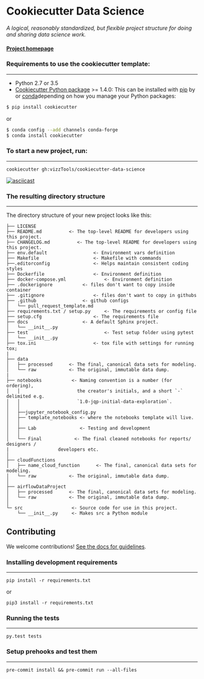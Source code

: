 # Cookiecutter Data Science

_A logical, reasonably standardized, but flexible project structure for doing and sharing data science work._


#### [Project homepage](http://vizzTools.github.io/cookiecutter-data-science/)


### Requirements to use the cookiecutter template:
-----------
 - Python 2.7 or 3.5
 - [Cookiecutter Python package](http://cookiecutter.readthedocs.org/en/latest/installation.html) >= 1.4.0: This can be installed with [pip]() by or [conda]()depending on how you manage your Python packages:

``` bash
$ pip install cookiecutter
```

or

``` bash
$ conda config --add channels conda-forge
$ conda install cookiecutter
```


### To start a new project, run:
------------

    cookiecutter gh:vizzTools/cookiecutter-data-science


[![asciicast](https://asciinema.org/a/244658.svg)](https://asciinema.org/a/244658)


### The resulting directory structure
------------

The directory structure of your new project looks like this:

```
├── LICENSE
├── README.md          <- The top-level README for developers using this project.
├── CHANGELOG.md          <- The top-level README for developers using this project.
├── env.default  				<- Environment vars definition
├── Makefile           			<- Makefile with commands
├──.editorconfig				<- Helps maintain consistent coding styles
├── Dockerfile         			<- Environment definition
├── docker-compose.yml  			<- Environment definition
├── .dockerignore  			<- files don't want to copy inside container
├── .gitignore  				<- files don't want to copy in githubs
├── .github  				<- github configs
│   └── pull_request_template.md
├── requirements.txt / setup.py   	<- The requirements or config file
├── setup.cfg   				<- The requirements file
├── docs 					<- A default Sphinx project.
│   └── __init__.py
├── test                			<- Test setup folder using pytest
│   └── __init__.py
├── tox.ini            			<- tox file with settings for running tox;
|
├── data
│   ├── processed      <- The final, canonical data sets for modeling.
│   └── raw            <- The original, immutable data dump.
|
├── notebooks           <- Naming convention is a number (for ordering),
│   │                     the creator's initials, and a short `-` delimited e.g.
│   │                     `1.0-jqp-initial-data-exploration`.
│   │
│   ├──jupyter_notebook_config.py
│   ├── template_notebooks <- where the notebooks template will live.
│   │
│   ├── Lab                <- Testing and development
│   │
│   └── Final            <- The final cleaned notebooks for reports/ designers /
|				   developers etc.
│
├── cloudFunctions
│   ├── name_cloud_function      <- The final, canonical data sets for modeling.
│   └── raw            <- The original, immutable data dump.
│
├── airflowDataProject
│   ├── processed      <- The final, canonical data sets for modeling.
│   └── raw            <- The original, immutable data dump.
│
└─ src                  <- Source code for use in this project.
    └── __init__.py     <- Makes src a Python module

```

## Contributing

We welcome contributions! [See the docs for guidelines](https://vizzTools.github.io/cookiecutter-data-science/#contributing).

### Installing development requirements
------------

    pip install -r requirements.txt
or

    pip3 install -r requirements.txt

### Running the tests
------------

    py.test tests

### Setup prehooks and test them
------------

    pre-commit install && pre-commit run --all-files
